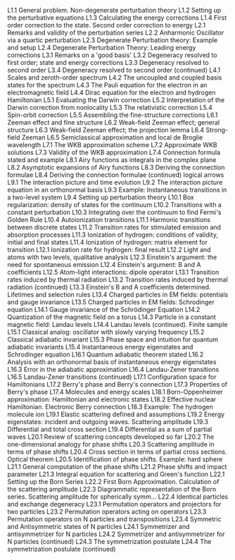 L1.1 General problem. Non-degenerate perturbation theory
L1.2 Setting up the perturbative equations
L1.3 Calculating the energy corrections
L1.4 First order correction to the state. Second order correction to energy
L2.1 Remarks and validity of the perturbation series
L2.2 Anharmonic Oscillator via a quartic perturbation
L2.3 Degenerate Perturbation theory: Example and setup
L2.4 Degenerate Perturbation Theory: Leading energy corrections
L3.1 Remarks on a 'good basis'
L3.2 Degeneracy resolved to first order; state and energy corrections
L3.3 Degeneracy resolved to second order
L3.4 Degeneracy resolved to second order (continued)
L4.1 Scales and zeroth-order spectrum
L4.2 The uncoupled and coupled basis states for the spectrum
L4.3 The Pauli equation for the electron in an electromagnetic field
L4.4 Dirac equation for the electron and hydrogen Hamiltonian
L5.1 Evaluating the Darwin correction
L5.2 Interpretation of the Darwin correction from nonlocality
L5.3 The relativistic correction
L5.4 Spin-orbit correction
L5.5 Assembling the fine-structure corrections
L6.1 Zeeman effect and fine structure
L6.2 Weak-field Zeeman effect; general structure
L6.3 Weak-field Zeeman effect; the projection lemma
L6.4 Strong-field Zeeman
L6.5 Semiclassical approximation and local de Broglie wavelength
L7.1 The WKB approximation scheme
L7.2 Approximate WKB solutions
L7.3 Validity of the WKB approximation
L7.4 Connection formula stated and example
L8.1 Airy functions as integrals in the complex plane
L8.2 Asymptotic expansions of Airy functions
L8.3 Deriving the connection formulae
L8.4 Deriving the connection formulae (continued) logical arrows
L9.1 The interaction picture and time evolution
L9.2 The interaction picture equation in an orthonormal basis
L9.3 Example: Instantaneous transitions in a two-level system
L9.4 Setting up perturbation theory
L10.1 Box regularization: density of states for the continuum
L10.2 Transitions with a constant perturbation
L10.3 Integrating over the continuum to find Fermi's Golden Rule
L10.4 Autoionization transitions
L11.1 Harmonic transitions between discrete states
L11.2 Transition rates for stimulated emission and absorption processes
L11.3 Ionization of hydrogen: conditions of validity, initial and final states
L11.4 Ionization of hydrogen: matrix element for transition
L12.1 Ionization rate for hydrogen: final result
L12.2 Light and atoms with two levels, qualitative analysis
L12.3 Einstein's argument: the need for spontaneous emission
L12.4 Einstein's argument: B and A coefficients
L12.5 Atom-light interactions: dipole operator
L13.1 Transition rates induced by thermal radiation
L13.2 Transition rates induced by thermal radiation (continued)
L13.3 Einstein's B and A coefficients determined. Lifetimes and selection rules
L13.4 Charged particles in EM fields: potentials and gauge invariance
L13.5 Charged particles in EM fields: Schrodinger equation
L14.1 Gauge invariance of the Schrödinger Equation
L14.2 Quantization of the magnetic field on a torus
L14.3 Particle in a constant magnetic field: Landau levels
L14.4 Landau levels (continued). Finite sample
L15.1 Classical analog: oscillator with slowly varying frequency
L15.2 Classical adiabatic invariant
L15.3 Phase space and intuition for quantum adiabatic invariants
L15.4 Instantaneous energy eigenstates and Schrodinger equation
L16.1 Quantum adiabatic theorem stated
L16.2 Analysis with an orthonormal basis of instantaneous energy eigenstates
L16.3 Error in the adiabatic approximation
L16.4 Landau-Zener transitions
L16.5 Landau-Zener transitions (continued)
L17.1 Configuration space for Hamiltonians
L17.2 Berry's phase and Berry's connection
L17.3 Properties of Berry's phase
L17.4 Molecules and energy scales
L18.1 Born-Oppenheimer approximation: Hamiltonian and electronic states
L18.2 Effective nuclear Hamiltonian. Electronic Berry connection
L18.3 Example: The hydrogen molecule ion
L19.1 Elastic scattering defined and assumptions
L19.2 Energy eigenstates: incident and outgoing waves. Scattering amplitude
L19.3 Differential and total cross section
L19.4 Differential as a sum of partial waves
L20.1 Review of scattering concepts developed so far
L20.2 The one-dimensional analogy for phase shifts
L20.3 Scattering amplitude in terms of phase shifts
L20.4 Cross section in terms of partial cross sections. Optical theorem
L20.5 Identification of phase shifts. Example: hard sphere
L21.1 General computation of the phase shifts
L21.2 Phase shifts and impact parameter
L21.3 Integral equation for scattering and Green's function
L22.1 Setting up the Born Series
L22.2 First Born Approximation. Calculation of the scattering amplitude
L22.3 Diagrammatic representation of the Born series. Scattering amplitude for spherically symm...
L22.4 Identical particles and exchange degeneracy
L23.1 Permutation operators and projectors for two particles
L23.2 Permutation operators acting on operators
L23.3 Permutation operators on N particles and transpositions
L23.4 Symmetric and Antisymmetric states of N particles
L24.1 Symmetrizer and antisymmetrizer for N particles
L24.2 Symmetrizer and antisymmetrizer for N particles (continued)
L24.3 The symmetrization postulate
L24.4 The symmetrization postulate (continued)